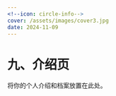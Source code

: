 ```yaml
---
<!--icon: circle-info-->
cover: /assets/images/cover3.jpg
date: 2024-11-09
---
```


# 九、介绍页

将你的个人介绍和档案放置在此处。
